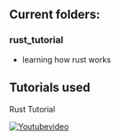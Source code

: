 

## Current folders:

### rust_tutorial
   * learning how rust works







## Tutorials used

Rust Tutorial


[![Youtubevideo](https://img.youtube.com/vi/ygL_xcavzQ4/0.jpg)](https://www.youtube.com/watch?v=ygL_xcavzQ4)
